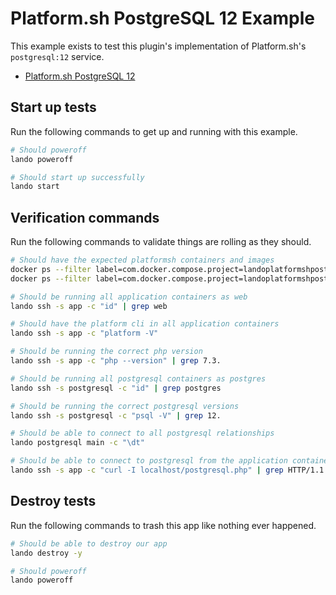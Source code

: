 Platform.sh PostgreSQL 12 Example
================================

This example exists to test this plugin's implementation of Platform.sh's `postgresql:12` service.

* [Platform.sh PostgreSQL 12](https://docs.platform.sh/configuration/services/postgresql.html)

Start up tests
--------------

Run the following commands to get up and running with this example.

```bash
# Should poweroff
lando poweroff

# Should start up successfully
lando start
```

Verification commands
---------------------

Run the following commands to validate things are rolling as they should.

```bash
# Should have the expected platformsh containers and images
docker ps --filter label=com.docker.compose.project=landoplatformshpostgresql12 | grep docker.registry.platform.sh/php-7.3 | grep landoplatformshpostgresql12_app_1
docker ps --filter label=com.docker.compose.project=landoplatformshpostgresql12 | grep docker.registry.platform.sh/postgresql-12 | grep landoplatformshpostgresql12_postgresql_1

# Should be running all application containers as web
lando ssh -s app -c "id" | grep web

# Should have the platform cli in all application containers
lando ssh -s app -c "platform -V"

# Should be running the correct php version
lando ssh -s app -c "php --version" | grep 7.3.

# Should be running all postgresql containers as postgres
lando ssh -s postgresql -c "id" | grep postgres

# Should be running the correct postgresql versions
lando ssh -s postgresql -c "psql -V" | grep 12.

# Should be able to connect to all postgresql relationships
lando postgresql main -c "\dt"

# Should be able to connect to postgresql from the application containers
lando ssh -s app -c "curl -I localhost/postgresql.php" | grep HTTP/1.1 | grep "200 OK"
```

Destroy tests
-------------

Run the following commands to trash this app like nothing ever happened.

```bash
# Should be able to destroy our app
lando destroy -y

# Should poweroff
lando poweroff
```
